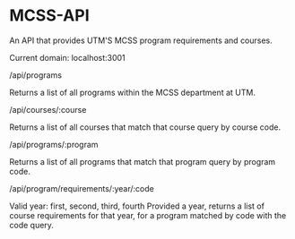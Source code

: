 # MCSS-API
An API that provides UTM'S MCSS program requirements and courses.

Current domain: localhost:3001

/api/programs

Returns a list of all programs within the MCSS department at UTM.

/api/courses/:course

Returns a list of all courses that match that course query by course code.

/api/programs/:program

Returns a list of all programs that match that program query by program code.

/api/program/requirements/:year/:code

Valid year: first, second, third, fourth
Provided a year, returns a list of course requirements for that year, for a program matched by code with the code query.
